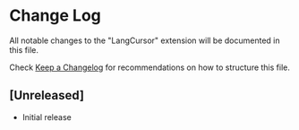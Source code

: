 # Change Log

All notable changes to the "LangCursor" extension will be documented in this file.

Check [Keep a Changelog](http://keepachangelog.com/) for recommendations on how to structure this file.

## [Unreleased]

- Initial release